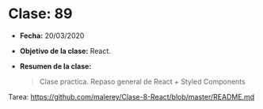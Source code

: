 # Clase: 89

- **Fecha:** 20/03/2020
- **Objetivo de la clase:** React.
- **Resumen de la clase:**

  > Clase practica. Repaso general de React + Styled Components

Tarea: https://github.com/malerey/Clase-8-React/blob/master/README.md